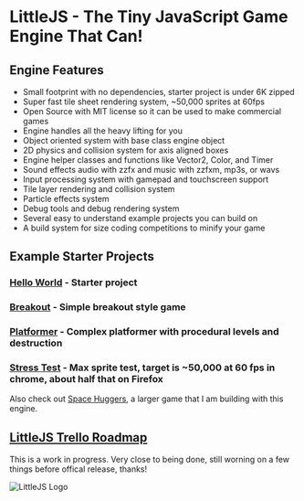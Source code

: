 # LittleJS - The Tiny JavaScript Game Engine That Can!

## Engine Features

- Small footprint with no dependencies, starter project is under 6K zipped
- Super fast tile sheet rendering system, ~50,000 sprites at 60fps
- Open Source with MIT license so it can be used to make commercial games
- Engine handles all the heavy lifting for you
- Object oriented system with base class engine object
- 2D physics and collision system for axis aligned boxes
- Engine helper classes and functions like Vector2, Color, and Timer
- Sound effects audio with zzfx and music with zzfxm, mp3s, or wavs
- Input processing system with gamepad and touchscreen support
- Tile layer rendering and collision system
- Particle effects system
- Debug tools and debug rendering system
- Several easy to understand example projects you can build on
- A build system for size coding competitions to minify your game

## Example Starter Projects

### [Hello World](https://killedbyapixel.github.io/LittleJS/) - Starter project
### [Breakout](https://killedbyapixel.github.io/LittleJS/examples/breakout) - Simple breakout style game
### [Platformer](https://killedbyapixel.github.io/LittleJS/examples/platformer) - Complex platformer with procedural levels and destruction
### [Stress Test](https://killedbyapixel.github.io/LittleJS/examples/stress) - Max sprite test, target is ~50,000 at 60 fps in chrome, about half that on Firefox

Also check out [Space Huggers](https://github.com/KilledByAPixel/SpaceHuggers), a larger game that I am building with this engine.

## [LittleJS Trello Roadmap](https://trello.com/b/E9zf1Xak/littlejs)

This is a work in progress. Very close to being done, still worning on a few things before offical release, thanks!

![LittleJS Logo](/favicon.ico)

